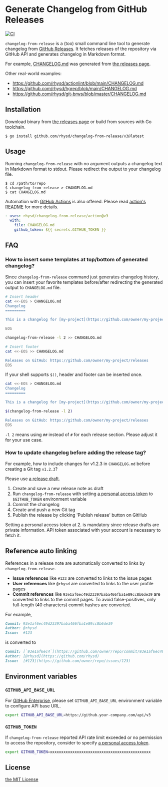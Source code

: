 Generate Changelog from GitHub Releases
=======================================
[![CI][ci-badge]][ci]

`changelog-from-release` is a (too) small command line tool to generate changelog from
[GitHub Releases][gh-releases]. It fetches releases of the repository via GitHub API and generates
changelog in Markdown format.

For example, [CHANGELOG.md](./CHANGELOG.md) was generated from [the releases page][releases].

Other real-world examples:

- https://github.com/rhysd/actionlint/blob/main/CHANGELOG.md
- https://github.com/rhysd/hgrep/blob/main/CHANGELOG.md
- https://github.com/rhysd/git-brws/blob/master/CHANGELOG.md


## Installation

Download binary from [the releases page](https://github.com/rhysd/changelog-from-release/releases) or
build from sources with Go toolchain.

```
$ go install github.com/rhysd/changelog-from-release/v3@latest
```


## Usage

Running `changelog-from-release` with no argument outputs a changelog text in Markdown format to
stdout. Please redirect the output to your changelog file.

```
$ cd /path/to/repo
$ changelog-from-release > CHANGELOG.md
$ cat CHANGELOG.md
```

Automation with [GitHub Actions][gh-actions] is also offered. Please read
[action's README](./action/README.md) for more details.

```yaml
- uses: rhysd/changelog-from-release/action@v3
  with:
    file: CHANGELOG.md
    github_token: ${{ secrets.GITHUB_TOKEN }}
```


## FAQ

### How to insert some templates at top/bottom of generated changelog?

Since `changelog-from-release` command just generates changelog history, you can insert your
favorite templates before/after redirecting the generated output to `CHANGELOG.md` file.

```sh
# Insert header
cat <<-EOS > CHANGELOG.md
Changelog
=========

This is a changelog for [my-project](https://github.com/owner/my-project

EOS

changelog-from-release -l 2 >> CHANGELOG.md

# Insert footer
cat <<-EOS >> CHANGELOG.md

Releases on GitHub: https://github.com/owner/my-project/releases
EOS
```

If your shell supports `$()`, header and footer can be inserted once.

```sh
cat <<-EOS > CHANGELOG.md
Changelog
=========

This is a changelog for [my-project](https://github.com/owner/my-project

$(changelog-from-release -l 2)

Releases on GitHub: https://github.com/owner/my-project/releases
EOS
```

`-l 2` means using `##` instead of `#` for each release section. Please adjust it for your use case.

### How to update changelog before adding the release tag?

For example, how to include changes for v1.2.3 in `CHANGELOG.md` before creating a Git tag `v1.2.3`?

Please use [a release draft][gh-draft].

1. Create and save a new release note as draft
2. Run `changelog-from-release` with setting [a personal access token][pat] to `$GITHUB_TOKEN`
   environment variable
3. Commit the changelog
4. Create and push a new Git tag
5. Publish the release by clicking 'Publish release' button on GitHub

Setting a personal access token at 2. is mandatory since release drafts are private information.
API token associated with your account is necessary to fetch it.


## Reference auto linking

References in a release note are automatically converted to links by `changelog-from-release`.

- **Issue references** like `#123` are converted to links to the issue pages
- **User references** like `@rhysd` are converted to links to the user profile pages
- **Commit references** like `93e1af6ec49d23397baba466fba1e89cc8b6de39` are converted to links to the
  commit pages. To avoid false-positives, only full-length (40 characters) commit hashes are converted.

For example,

```markdown
Commit: 93e1af6ec49d23397baba466fba1e89cc8b6de39
Author: @rhysd
Issue:  #123
```

is converted to

```markdown
Commit: [`93e1af6ec4`](https://github.com/owner/repo/commit/93e1af6ec49d23397baba466fba1e89cc8b6de39)
Author: [@rhysd](https://github.com/rhysd)
Issue:  [#123](https://github.com/owner/repo/issues/123)
```


## Environment variables

### `GITHUB_API_BASE_URL`

For [GitHub Enterprise][ghe], please set `GITHUB_API_BASE_URL` environment variable to configure API
base URL.

```sh
export GITHUB_API_BASE_URL=https://github.your-company.com/api/v3
```

### `GITHUB_TOKEN`

If `changelog-from-release` reported API rate limit exceeded or no permission to access the repository,
consider to specify [a personal access token][pat].

```sh
export GITHUB_TOKEN=xxxxxxxxxxxxxxxxxxxxxxxxxxxxxxxxxxxxxxxxxxxxx
```


## License

[the MIT License](LICENSE.txt)

[gh-releases]: https://docs.github.com/en/repositories/releasing-projects-on-github/about-releases
[releases]: https://github.com/rhysd/changelog-from-release/releases
[ci]: https://github.com/rhysd/changelog-from-release/actions?query=workflow%3ACI+branch%3Amaster
[ci-badge]: https://github.com/rhysd/changelog-from-release/workflows/CI/badge.svg?branch=master&event=push
[gh-actions]: https://github.com/features/actions
[ghe]: https://github.com/enterprise
[pat]: https://docs.github.com/en/authentication/keeping-your-account-and-data-secure/creating-a-personal-access-token
[gh-draft]: https://docs.github.com/en/repositories/releasing-projects-on-github/managing-releases-in-a-repository
